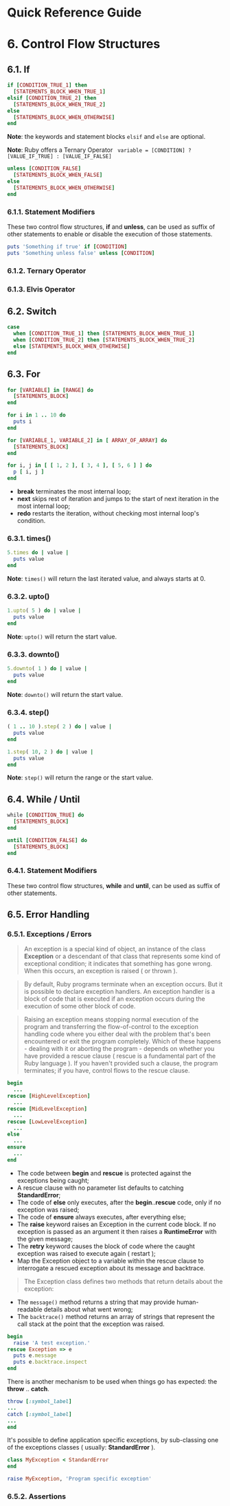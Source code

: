 Quick Reference Guide
=====================

# 6. Control Flow Structures

## 6.1. If

```ruby
if [CONDITION_TRUE_1] then
  [STATEMENTS_BLOCK_WHEN_TRUE_1]
elsif [CONDITION_TRUE_2] then
  [STATEMENTS_BLOCK_WHEN_TRUE_2]
else
  [STATEMENTS_BLOCK_WHEN_OTHERWISE]
end
```

**Note**: the keywords and statement blocks ```elsif``` and ```else``` are optional.

**Note**: Ruby offers a Ternary Operator ``` variable = [CONDITION] ? [VALUE_IF_TRUE] : [VALUE_IF_FALSE]```

```ruby
unless [CONDITION_FALSE]
  [STATEMENTS_BLOCK_WHEN_FALSE]
else
  [STATEMENTS_BLOCK_WHEN_OTHERWISE]
end
```

### 6.1.1. Statement Modifiers

These two control flow structures, **if** and **unless**, can be used as suffix of other statements to enable or disable the execution of those statements.

```ruby
puts 'Something if true' if [CONDITION]
puts 'Something unless false' unless [CONDITION]
```

### 6.1.2. Ternary Operator

### 6.1.3. Elvis Operator

## 6.2. Switch

```ruby
case
  when [CONDITION_TRUE_1] then [STATEMENTS_BLOCK_WHEN_TRUE_1]
  when [CONDITION_TRUE_2] then [STATEMENTS_BLOCK_WHEN_TRUE_2]
  else [STATEMENTS_BLOCK_WHEN_OTHERWISE]
end
```

## 6.3. For

```ruby
for [VARIABLE] in [RANGE] do
  [STATEMENTS_BLOCK]
end

for i in 1 .. 10 do
  puts i
end
```

```ruby
for [VARIABLE_1, VARIABLE_2] in [ ARRAY_OF_ARRAY] do
  [STATEMENTS_BLOCK]
end

for i, j in [ [ 1, 2 ], [ 3, 4 ], [ 5, 6 ] ] do
  p [ i, j ]
end
```

- **break** terminates the most internal loop;
- **next** skips rest of iteration and jumps to the start of next iteration in the most internal loop;
- **redo** restarts the iteration, without checking most internal loop's condition.

### 6.3.1. times()

```ruby
5.times do | value |
  puts value
end
```

**Note**: ```times()``` will return the last iterated value, and always starts at 0.

### 6.3.2. upto()

```ruby
1.upto( 5 ) do | value |
  puts value
end
```

**Note**: ```upto()``` will return the start value.

### 6.3.3. downto()

```ruby
5.downto( 1 ) do | value |
  puts value
end
```

**Note**: ```downto()``` will return the start value.

### 6.3.4. step()

```ruby
( 1 .. 10 ).step( 2 ) do | value |
  puts value
end

1.step( 10, 2 ) do | value |
  puts value
end
```

**Note**: ```step()``` will return the range or the start value.

## 6.4. While / Until

```ruby
while [CONDITION_TRUE] do
  [STATEMENTS_BLOCK]
end
```

```ruby
until [CONDITION_FALSE] do
  [STATEMENTS_BLOCK]
end
```

### 6.4.1. Statement Modifiers

These two control flow structures, **while** and **until**, can be used as suffix of other statements.

## 6.5. Error Handling

### 6.5.1. Exceptions / Errors

> An exception is a special kind of object, an instance of the class **Exception** or a descendant of that class that represents some kind of exceptional condition; it indicates that something has gone wrong. When this occurs, an exception is raised ( or thrown ).

> By default, Ruby programs terminate when an exception occurs. But it is possible to declare exception handlers. An exception handler is a block of code that is executed if an exception occurs during the execution of some other block of code.

> Raising an exception means stopping normal execution of the program and transferring the flow-of-control to the exception handling code where you either deal with the problem that's been encountered or exit the program completely. Which of these happens - dealing with it or aborting the program - depends on whether you have provided a rescue clause ( rescue is a fundamental part of the Ruby language ). If you haven't provided such a clause, the program terminates; if you have, control flows to the rescue clause.

```ruby
begin
  ...
rescue [HighLevelException]
  ...
rescue [MidLevelException]
  ...
rescue [LowLevelException]
  ...
else
  ...
ensure
  ...
end
```

- The code between **begin** and **rescue** is protected against the exceptions being caught;
- A rescue clause with no parameter list defaults to catching **StandardError**;
- The code of **else** only executes, after the **begin**..**rescue** code, only if no exception was raised;
- The code of **ensure** always executes, after everything else;
- The **raise** keyword raises an Exception in the current code block. If no exception is passed as an argument it then raises a **RuntimeError** with the given message;
- The **retry** keyword causes the block of code where the caught exception was raised to execute again ( restart );
- Map the Exception object to a variable within the rescue clause to interrogate a rescued exception about its message and backtrace.

> The Exception class defines two methods that return details about the exception:

- The ```message()``` method returns a string that may provide human-readable details about what went wrong;
- The ```backtrace()``` method returns an array of strings that represent the call stack at the point that the exception was raised.

```ruby
begin
  raise 'A test exception.'
rescue Exception => e
  puts e.message
  puts e.backtrace.inspect
end
```

There is another mechanism to be used when things go has expected: the **throw** .. **catch**.

```ruby
throw [:symbol_label]
...
catch [:symbol_label]
...
end
```

It's possible to define application specific exceptions, by sub-classing one of the exceptions classes ( usually: **StandardError** ).

```ruby
class MyException < StandardError  
end

raise MyException, 'Program specific exception'
```

### 6.5.2. Assertions
